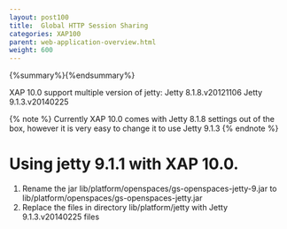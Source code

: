 ```yaml
---
layout: post100
title:  Global HTTP Session Sharing
categories: XAP100
parent: web-application-overview.html
weight: 600
---
```


{%summary%}{%endsummary%}

XAP 10.0 support multiple version of jetty:
Jetty 8.1.8.v20121106
Jetty 9.1.3.v20140225

{% note %}
Currently XAP 10.0 comes with Jetty 8.1.8 settings out of the box, however it is very easy to change it to use Jetty 9.1.3
{% endnote %}

# Using jetty 9.1.1 with XAP 10.0.
1. Rename the jar lib/platform/openspaces/gs-openspaces-jetty-9.jar to lib/platform/openspaces/gs-openspaces-jetty.jar
2. Replace the files in directory lib/platform/jetty with Jetty 9.1.3.v20140225 files 
